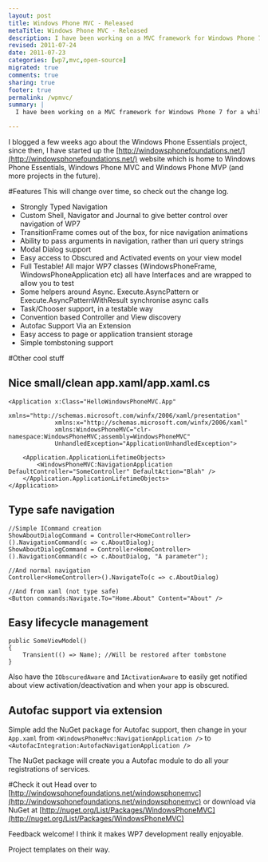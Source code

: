 ```yaml
---
layout: post
title: Windows Phone MVC - Released
metaTitle: Windows Phone MVC - Released
description: I have been working on a MVC framework for Windows Phone 7 for a while. It is up on codeplex and it is slowly maturing.
revised: 2011-07-24
date: 2011-07-23
categories: [wp7,mvc,open-source]
migrated: true
comments: true
sharing: true
footer: true
permalink: /wpmvc/
summary: | 
  I have been working on a MVC framework for Windows Phone 7 for a while. It is up on codeplex and it is slowly maturing.

---
```

I blogged a few weeks ago about the Windows Phone Essentials project, since then, I have started up the [http://windowsphonefoundations.net/](http://windowsphonefoundations.net/) website which is home to Windows Phone Essentials, Windows Phone MVC and Windows Phone MVP (and more projects in the future).

#Features
This will change over time, so check out the change log.

- Strongly Typed Navigation
- Custom Shell, Navigator and Journal to give better control over navigation of WP7
- TransitionFrame comes out of the box, for nice navigation animations
- Ability to pass arguments in navigation, rather than uri query strings
- Modal Dialog support
- Easy access to Obscured and Activated events on your view model
- Full Testable! All major WP7 classes (WindowsPhoneFrame, WindowsPhoneApplication etc) all have Interfaces and are wrapped to allow you to test
- Some helpers around Async. Execute.AsyncPattern or Execute.AsyncPatternWithResult synchronise async calls
- Task/Chooser support, in a testable way
- Convention based Controller and View discovery
- Autofac Support Via an Extension
- Easy access to page or application transient storage
- Simple tombstoning support

#Other cool stuff

## Nice small/clean app.xaml/app.xaml.cs

    <Application x:Class="HelloWindowsPhoneMVC.App"
                 xmlns="http://schemas.microsoft.com/winfx/2006/xaml/presentation"
                 xmlns:x="http://schemas.microsoft.com/winfx/2006/xaml"
                 xmlns:WindowsPhoneMVC="clr-namespace:WindowsPhoneMVC;assembly=WindowsPhoneMVC"
                 UnhandledException="ApplicationUnhandledException">

        <Application.ApplicationLifetimeObjects>
            <WindowsPhoneMVC:NavigationApplication DefaultController="SomeController" DefaultAction="Blah" />
        </Application.ApplicationLifetimeObjects>
    </Application>

## Type safe navigation
    //Simple ICommand creation
    ShowAboutDialogCommand = Controller<HomeController>().NavigationCommand(c => c.AboutDialog);
    ShowAboutDialogCommand = Controller<HomeController>().NavigationCommand(c => c.AboutDialog, "A parameter");

    //And normal navigation
    Controller<HomeController>().NavigateTo(c => c.AboutDialog)

    //And from xaml (not type safe)
    <Button commands:Navigate.To="Home.About" Content="About" />

## Easy lifecycle management

    public SomeViewModel()
    {
        Transient(() => Name); //Will be restored after tombstone
    }

Also have the `IObscuredAware` and `IActivationAware` to easily get notified about view activation/deactivation and when your app is obscured.

## Autofac support via extension
Simple add the NuGet package for Autofac support, then change in your `App.xaml` from `<WindowsPhoneMvc:NavigationApplication />` to `<AutofacIntegration:AutofacNavigationApplication />`

The NuGet package will create you a Autofac module to do all your registrations of services.

#Check it out
Head over to [http://windowsphonefoundations.net/windowsphonemvc](http://windowsphonefoundations.net/windowsphonemvc) or download via NuGet at
[http://nuget.org/List/Packages/WindowsPhoneMVC](http://nuget.org/List/Packages/WindowsPhoneMVC)

Feedback welcome! I think it makes WP7 development really enjoyable. 

Project templates on their way.
